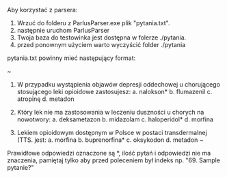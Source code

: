 Aby korzystać z parsera:
1. Wrzuć do folderu z ParlusParser.exe plik "pytania.txt".
2. następnie uruchom ParlusParser
3. Twoja baza do testowinka jest dostępna w folerze ./pytania.
4. przed ponownym użyciem warto wyczyścić folder ./pytania

pytania.txt powinny mieć następujący format:

~
1. W przypadku wystąpienia objawów depresji oddechowej u chorującego stosującego leki opioidowe zastosujesz: 
a. nalokson*
b. flumazenil
c. atropinę
d. metadon 

2. Który lek nie ma zastosowania w leczeniu duszności u chorych na nowotwory: 
a. deksametazon 
b. midazolam 
c. haloperidol*
d. morfina

3. Lekiem opioidowym dostępnym w Polsce w postaci transdermalnej (TTS. jest: 
a. morfina 
b. buprenorfina*
c. oksykodon 
d. metadon
~

Prawidłowe odpowiedzi oznaczone są *, ilość pytań i odpowiedzi nie ma znaczenia, pamiętaj tylko aby przed poleceniem był indeks np. "69. Sample pytanie?"
